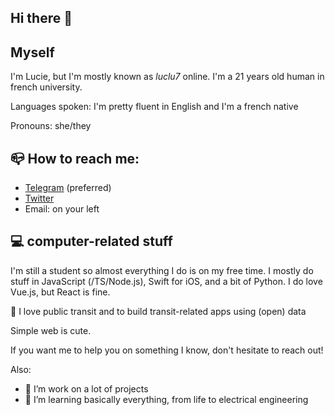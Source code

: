 ## Hi there 👋

## Myself

I'm Lucie, but I'm mostly known as _luclu7_ online. I'm a 21 years old human in french university.

Languages spoken: I'm pretty fluent in English and I'm a french native

Pronouns: she/they

## 📪 How to reach me:

- [Telegram](https://t.me/luclu7) (preferred)
- [Twitter](https://twitter.com/luclu7_)
- Email: on your left

## 💻 computer-related stuff

I'm still a student so almost everything I do is on my free time. I mostly do stuff in JavaScript (/TS/Node.js), Swift for iOS, and a bit of Python. I do love Vue.js, but React is fine.

🚊 I love public transit and to build transit-related apps using (open) data

Simple web is cute.

If you want me to help you on something I know, don't hesitate to reach out!

Also:
- 🔭 I’m work on a lot of projects
- 🌱 I’m learning basically everything, from life to electrical engineering
